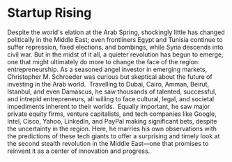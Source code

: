 # Startup Rising

Despite the world's elation at the Arab Spring, shockingly little has 
changed politically in the Middle East; even frontliners Egypt and 
Tunisia continue to suffer repression, fixed elections, and bombings, 
while Syria descends into civil war. But in the midst of it all, a 
quieter revolution has begun to emerge, one that might ultimately do 
more to change the face of the region: entrepreneurship. As a seasoned 
angel investor in emerging markets, Christopher M. Schroeder was curious
 but skeptical about the future of investing in the Arab world.  
Travelling to Dubai, Cairo, Amman, Beirut, Istanbul, and even Damascus, 
he saw thousands of talented, successful, and intrepid entrepreneurs, 
all willing to face cultural, legal, and societal impediments inherent 
to their worlds.  Equally important, he saw major private equity firms, 
venture capitalists, and tech companies like Google, Intel, Cisco, 
Yahoo, LinkedIn, and PayPal making significant bets, despite the 
uncertainty in the region. Here, he marries his own observations with 
the predictions of these tech giants to offer a surprising and timely 
look at the second stealth revolution in the Middle East—one that 
promises to reinvent it as a center of innovation and progress.
















